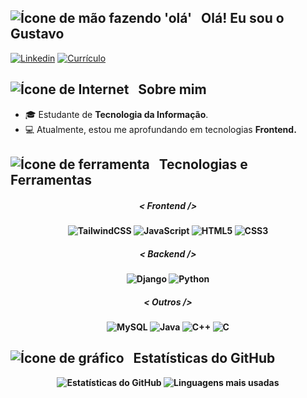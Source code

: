 
<h2> 
  <img src="https://img.icons8.com/?size=19&id=dlN23b953qvQ&format=png&color=000000" alt="Ícone de mão fazendo 'olá'"/> &nbsp;
  Olá! Eu sou o Gustavo
</h2> 
<div>
  <a href="https://www.linkedin.com/in/gustavo-oliveira-de-freitas-43039427a/" target="_blank"><img src="https://img.shields.io/badge/LinkedIn-1C1C1C?style=for-the-badge&logo=google-chrome&logoColor=blue" alt="Linkedin"/></a>
  <a href="https://gustaa13.github.io/curriculo/" target="_blank"><img src="https://img.shields.io/badge/-Meu%20Curr%C3%ADculo-1C1C1C?style=for-the-badge&logo=google-chrome&logoColor=yellow" alt="Currículo"/></a>
</div>

<h2>
  <img src="https://img.icons8.com/?size=19&id=103413&format=png&color=000000" alt="Ícone de Internet"/> &nbsp;
  Sobre mim
</h2>
<div>
  <ul>
    <li>🎓 Estudante de <strong>Tecnologia da Informação</strong>.</li>
    <li>💻 Atualmente, estou me aprofundando em tecnologias <strong>Frontend<strong/>.</li>
  </ul>
</div>

<h2>
  <img src="https://img.icons8.com/?size=19&id=41888&format=png&color=000000" alt="Ícone de ferramenta"/> &nbsp;
  Tecnologias e Ferramentas
</h2>
<p align="center">

  <h5 align="center"><i>< Frontend /></i></h5>
  <div align="center">
    <img src="https://img.shields.io/badge/TailwindCSS-0D1117?style=for-the-badge&logo=tailwind-css&logoColor=38bdf8" alt="TailwindCSS"/>
    <img src="https://img.shields.io/badge/JavaScript-0D1117?style=for-the-badge&logo=javascript&logoColor=f7df1e" alt="JavaScript"/>
    <img src="https://img.shields.io/badge/HTML5-0D1117?style=for-the-badge&logo=html5&logoColor=ff5722" alt="HTML5"/>
    <img src="https://img.shields.io/badge/CSS3-0D1117?style=for-the-badge&logo=css3&logoColor=1572B6" alt="CSS3"/>
  </div>

  <h5 align="center"><i>< Backend /></i></h5>
  <div align="center">
    <img src="https://img.shields.io/badge/Django-0D1117?style=for-the-badge&logo=django&logoColor=white" alt="Django"/>
    <img src="https://img.shields.io/badge/Python-0D1117?style=for-the-badge&logo=python&logoColor=3776AB" alt="Python"/>
  </div>

  <h5 align="center"><i>< Outros /></i></h5>
  <div align="center">
    <img src="https://img.shields.io/badge/MySQL-0D1117?style=for-the-badge&logo=mysql&logoColor=white" alt="MySQL"/>
    <img src="https://img.shields.io/badge/Java-0D1117?style=for-the-badge&logo=openjdk&logoColor=red" alt="Java"/>
    <img src="https://img.shields.io/badge/C++-0D1117?style=for-the-badge&logo=c%2b%2b&logoColor=00599C" alt="C++"/>
    <img src="https://img.shields.io/badge/C-0D1117?style=for-the-badge&logo=c&logoColor=A8B9CC" alt="C"/>
  </div>

</p>

<h2>
  <img src="https://img.icons8.com/?size=19&id=RlXIngfmfHJq&format=png&color=228BE6" alt="Ícone de gráfico"/> &nbsp;
  Estatísticas do GitHub
</h2>
<div align="center">
  <img src="https://github-readme-stats.vercel.app/api?username=Gustaa13&show_icons=true&theme=dark&hide_border=true" alt="Estatísticas do GitHub"/>
  <img src="https://github-readme-stats.vercel.app/api/top-langs/?username=Gustaa13&layout=compact&theme=dark&hide_border=true" alt="Linguagens mais usadas"/>
</div>
